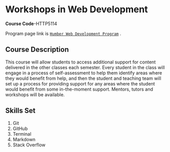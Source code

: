 # Workshops in Web Development

**Course Code**-HTTP5114

Program page link is [`Humber Web Development Program`](https://mediaarts.humber.ca/programs/web-development.html) .

## Course Description

This course will allow students to access additional support for content delivered in the other classes each semester. Every student in the class will engage in a process of self-assessment to help them identify areas where they would benefit from help, and then the student and teaching team will set up a process for providing support for any areas where the student would benefit from some in-the-moment support. Mentors, tutors and workshops will be available.

## Skills Set

1. Git
2. GitHub
3. Terminal
4. Markdown
5. Stack Overflow
